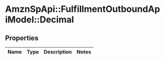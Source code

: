 # AmznSpApi::FulfillmentOutboundApiModel::Decimal

## Properties
Name | Type | Description | Notes
------------ | ------------- | ------------- | -------------

